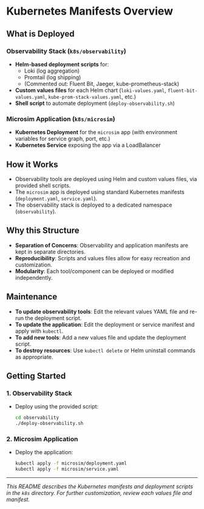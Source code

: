 # Kubernetes Manifests Overview

## What is Deployed

### Observability Stack (`k8s/observability`)
- **Helm-based deployment scripts** for:
  - Loki (log aggregation)
  - Promtail (log shipping)
  - (Commented out: Fluent Bit, Jaeger, kube-prometheus-stack)
- **Custom values files** for each Helm chart (`loki-values.yaml`, `fluent-bit-values.yaml`, `kube-prom-stack-values.yaml`, etc.)
- **Shell script** to automate deployment (`deploy-observability.sh`)

### Microsim Application (`k8s/microsim`)
- **Kubernetes Deployment** for the `microsim` app (with environment variables for service graph, port, etc.)
- **Kubernetes Service** exposing the app via a LoadBalancer

## How it Works

- Observability tools are deployed using Helm and custom values files, via provided shell scripts.
- The `microsim` app is deployed using standard Kubernetes manifests (`deployment.yaml`, `service.yaml`).
- The observability stack is deployed to a dedicated namespace (`observability`).

## Why this Structure

- **Separation of Concerns**: Observability and application manifests are kept in separate directories.
- **Reproducibility**: Scripts and values files allow for easy recreation and customization.
- **Modularity**: Each tool/component can be deployed or modified independently.

## Maintenance

- **To update observability tools**: Edit the relevant values YAML file and re-run the deployment script.
- **To update the application**: Edit the deployment or service manifest and apply with `kubectl`.
- **To add new tools**: Add a new values file and update the deployment script.
- **To destroy resources**: Use `kubectl delete` or Helm uninstall commands as appropriate.

## Getting Started

### 1. Observability Stack

- Deploy using the provided script:
  ```sh
  cd observability
  ./deploy-observability.sh
  ```

### 2. Microsim Application

- Deploy the application:
  ```sh
  kubectl apply -f microsim/deployment.yaml
  kubectl apply -f microsim/service.yaml
  ```

---

_This README describes the Kubernetes manifests and deployment scripts in the `k8s` directory. For further customization, review each values file and manifest._ 